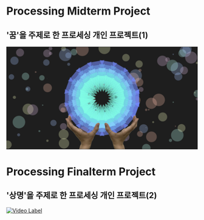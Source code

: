# Processing Midterm Project

## '꿈'을 주제로 한 프로세싱 개인 프로젝트(1) 

![이미지](./result.png)

# Processing Finalterm Project

## '상명'을 주제로 한 프로세싱 개인 프로젝트(2)

[![Video Label](https://www.youtube.com/watch?v=Lu0hNYv2sYE.jpg)](https://www.youtube.com/watch?v=Lu0hNYv2sYEs)
